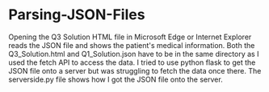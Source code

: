 # Parsing-JSON-Files
Opening the Q3 Solution HTML file in Microsoft Edge or Internet Explorer reads the JSON file
and shows the patient's medical information. Both the Q3_Solution.html and Q1_Solution.json
have to be in the same directory as I used the fetch API to access the data. I tried to use
python flask to get the JSON file onto a server but was struggling to fetch the data once there.
The serverside.py file shows how I got the JSON file onto the server. 
